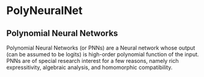 # PolyNeuralNet

## Polynomial Neural Networks

Polynomial Neural Networks (or PNNs) are a Neural network whose output (can be assumed to be logits) is high-order polynomial function of the input. PNNs are of special research interest for a few reasons, namely rich expressitivity, algebraic analysis, and homomorphic compatibility.
